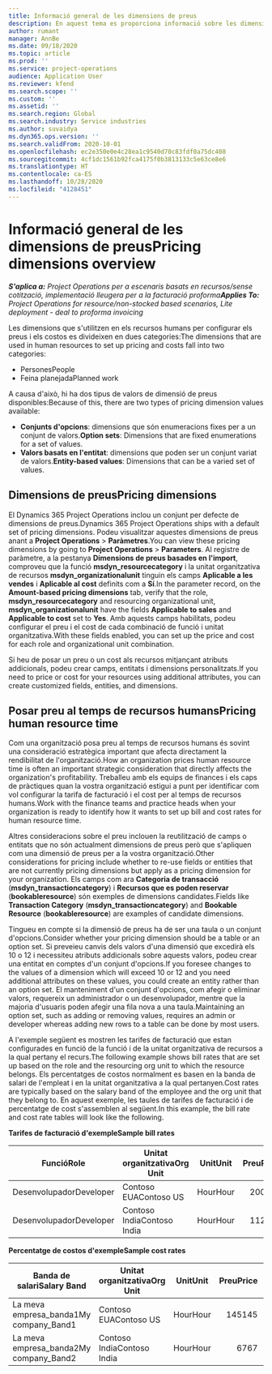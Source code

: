 ```yaml
---
title: Informació general de les dimensions de preus
description: En aquest tema es proporciona informació sobre les dimensions de preus al Dynamics 365 Project Operations.
author: rumant
manager: AnnBe
ms.date: 09/18/2020
ms.topic: article
ms.prod: ''
ms.service: project-operations
audience: Application User
ms.reviewer: kfend
ms.search.scope: ''
ms.custom: ''
ms.assetid: ''
ms.search.region: Global
ms.search.industry: Service industries
ms.author: suvaidya
ms.dyn365.ops.version: ''
ms.search.validFrom: 2020-10-01
ms.openlocfilehash: ec2e350e0e4c28ea1c9540d70c83fdf0a75dc408
ms.sourcegitcommit: 4cf1dc1561b92fca4175f0b3813133c5e63ce8e6
ms.translationtype: HT
ms.contentlocale: ca-ES
ms.lasthandoff: 10/28/2020
ms.locfileid: "4128451"
---
```

# <a name="pricing-dimensions-overview"></a><span data-ttu-id="2e309-103">Informació general de les dimensions de preus</span><span class="sxs-lookup"><span data-stu-id="2e309-103">Pricing dimensions overview</span></span>

<span data-ttu-id="2e309-104">_**S'aplica a:** Project Operations per a escenaris basats en recursos/sense cotització, implementació lleugera per a la facturació proforma_</span><span class="sxs-lookup"><span data-stu-id="2e309-104">_**Applies To:** Project Operations for resource/non-stocked based scenarios, Lite deployment - deal to proforma invoicing_</span></span>

<span data-ttu-id="2e309-105">Les dimensions que s'utilitzen en els recursos humans per configurar els preus i els costos es divideixen en dues categories:</span><span class="sxs-lookup"><span data-stu-id="2e309-105">The dimensions that are used in human resources to set up pricing and costs fall into two categories:</span></span>

- <span data-ttu-id="2e309-106">Persones</span><span class="sxs-lookup"><span data-stu-id="2e309-106">People</span></span>
- <span data-ttu-id="2e309-107">Feina planejada</span><span class="sxs-lookup"><span data-stu-id="2e309-107">Planned work</span></span>

<span data-ttu-id="2e309-108">A causa d'això, hi ha dos tipus de valors de dimensió de preus disponibles:</span><span class="sxs-lookup"><span data-stu-id="2e309-108">Because of this, there are two types of pricing dimension values available:</span></span>

- <span data-ttu-id="2e309-109">**Conjunts d'opcions**: dimensions que són enumeracions fixes per a un conjunt de valors.</span><span class="sxs-lookup"><span data-stu-id="2e309-109">**Option sets**: Dimensions that are fixed enumerations for a set of values.</span></span>
- <span data-ttu-id="2e309-110">**Valors basats en l'entitat**: dimensions que poden ser un conjunt variat de valors.</span><span class="sxs-lookup"><span data-stu-id="2e309-110">**Entity-based values**: Dimensions that can be a varied set of values.</span></span>

## <a name="pricing-dimensions"></a><span data-ttu-id="2e309-111">Dimensions de preus</span><span class="sxs-lookup"><span data-stu-id="2e309-111">Pricing dimensions</span></span>

<span data-ttu-id="2e309-112">El Dynamics 365 Project Operations inclou un conjunt per defecte de dimensions de preus.</span><span class="sxs-lookup"><span data-stu-id="2e309-112">Dynamics 365 Project Operations ships with a default set of pricing dimensions.</span></span> <span data-ttu-id="2e309-113">Podeu visualitzar aquestes dimensions de preus anant a **Project Operations** > **Paràmetres**.</span><span class="sxs-lookup"><span data-stu-id="2e309-113">You can view these pricing dimensions by going to **Project Operations** > **Parameters**.</span></span> <span data-ttu-id="2e309-114">Al registre de paràmetre, a la pestanya **Dimensions de preus basades en l'import**, comproveu que la funció **msdyn_resourcecategory** i la unitat organitzativa de recursos **msdyn_organizationalunit** tinguin els camps **Aplicable a les vendes** i **Aplicable al cost** definits com a **Sí**.</span><span class="sxs-lookup"><span data-stu-id="2e309-114">In the parameter record, on the **Amount-based pricing dimensions** tab, verify that the role, **msdyn_resourcecategory** and resourcing organizational unit, **msdyn_organizationalunit** have the fields **Applicable to sales** and **Applicable to cost** set to **Yes**.</span></span> <span data-ttu-id="2e309-115">Amb aquests camps habilitats, podeu configurar el preu i el cost de cada combinació de funció i unitat organitzativa.</span><span class="sxs-lookup"><span data-stu-id="2e309-115">With these fields enabled, you can set up the price and cost for each role and organizational unit combination.</span></span>

<span data-ttu-id="2e309-116">Si heu de posar un preu o un cost als recursos mitjançant atributs addicionals, podeu crear camps, entitats i dimensions personalitzats.</span><span class="sxs-lookup"><span data-stu-id="2e309-116">If you need to price or cost for your resources using additional attributes, you can create customized fields, entities, and dimensions.</span></span>

## <a name="pricing-human-resource-time"></a><span data-ttu-id="2e309-117">Posar preu al temps de recursos humans</span><span class="sxs-lookup"><span data-stu-id="2e309-117">Pricing human resource time</span></span>
<span data-ttu-id="2e309-118">Com una organització posa preu al temps de recursos humans és sovint una consideració estratègica important que afecta directament la rendibilitat de l'organització.</span><span class="sxs-lookup"><span data-stu-id="2e309-118">How an organization prices human resource time is often an important strategic consideration that directly affects the organization's profitability.</span></span> <span data-ttu-id="2e309-119">Treballeu amb els equips de finances i els caps de pràctiques quan la vostra organització estigui a punt per identificar com vol configurar la tarifa de facturació i el cost per al temps de recursos humans.</span><span class="sxs-lookup"><span data-stu-id="2e309-119">Work with the finance teams and practice heads when your organization is ready to identify how it wants to set up bill and cost rates for human resource time.</span></span>

<span data-ttu-id="2e309-120">Altres consideracions sobre el preu inclouen la reutilització de camps o entitats que no són actualment dimensions de preus però que s'apliquen com una dimensió de preus per a la vostra organització.</span><span class="sxs-lookup"><span data-stu-id="2e309-120">Other considerations for pricing include whether to re-use fields or entities that are not currently pricing dimensions but apply as a pricing dimension for your organization.</span></span> <span data-ttu-id="2e309-121">Els camps com ara **Categoria de transacció** (**msdyn_transactioncategory**) i **Recursos que es poden reservar** (**bookableresource**) són exemples de dimensions candidates.</span><span class="sxs-lookup"><span data-stu-id="2e309-121">Fields like **Transaction Category** (**msdyn_transactioncategory**) and **Bookable Resource** (**bookableresource**) are examples of candidate dimensions.</span></span> 

<span data-ttu-id="2e309-122">Tingueu en compte si la dimensió de preus ha de ser una taula o un conjunt d'opcions.</span><span class="sxs-lookup"><span data-stu-id="2e309-122">Consider whether your pricing dimension should be a table or an option set.</span></span> <span data-ttu-id="2e309-123">Si preveieu canvis dels valors d'una dimensió que excedirà els 10 o 12 i necessiteu atributs addicionals sobre aquests valors, podeu crear una entitat en comptes d'un conjunt d'opcions.</span><span class="sxs-lookup"><span data-stu-id="2e309-123">If you foresee changes to the values of a dimension which will exceed 10 or 12 and you need additional attributes on these values, you could create an entity rather than an option set.</span></span> <span data-ttu-id="2e309-124">El manteniment d'un conjunt d'opcions, com afegir o eliminar valors, requereix un administrador o un desenvolupador, mentre que la majoria d'usuaris poden afegir una fila nova a una taula.</span><span class="sxs-lookup"><span data-stu-id="2e309-124">Maintaining an option set, such as adding or removing values, requires an admin or developer whereas adding new rows to a table can be done by most users.</span></span>

<span data-ttu-id="2e309-125">A l'exemple següent es mostren les tarifes de facturació que estan configurades en funció de la funció i de la unitat organitzativa de recursos a la qual pertany el recurs.</span><span class="sxs-lookup"><span data-stu-id="2e309-125">The following example shows bill rates that are set up based on the role and the resourcing org unit to which the resource belongs.</span></span> <span data-ttu-id="2e309-126">Els percentatges de costos normalment es basen en la banda de salari de l'empleat i en la unitat organitzativa a la qual pertanyen.</span><span class="sxs-lookup"><span data-stu-id="2e309-126">Cost rates are typically based on the salary band of the employee and the org unit that they belong to.</span></span> <span data-ttu-id="2e309-127">En aquest exemple, les taules de tarifes de facturació i de percentatge de cost s'assemblen al següent.</span><span class="sxs-lookup"><span data-stu-id="2e309-127">In this example, the bill rate and cost rate tables will look like the following.</span></span>

<span data-ttu-id="2e309-128">**Tarifes de facturació d'exemple**</span><span class="sxs-lookup"><span data-stu-id="2e309-128">**Sample bill rates**</span></span>

| <span data-ttu-id="2e309-129">Funció</span><span class="sxs-lookup"><span data-stu-id="2e309-129">Role</span></span>        | <span data-ttu-id="2e309-130">Unitat organitzativa</span><span class="sxs-lookup"><span data-stu-id="2e309-130">Org Unit</span></span>    |<span data-ttu-id="2e309-131">Unit</span><span class="sxs-lookup"><span data-stu-id="2e309-131">Unit</span></span>      |<span data-ttu-id="2e309-132">Preu</span><span class="sxs-lookup"><span data-stu-id="2e309-132">Price</span></span>      |<span data-ttu-id="2e309-133">Moneda</span><span class="sxs-lookup"><span data-stu-id="2e309-133">Currency</span></span>  |
| ------------|-------------|----------|----------:|----------|
| <span data-ttu-id="2e309-134">Desenvolupador</span><span class="sxs-lookup"><span data-stu-id="2e309-134">Developer</span></span>   | <span data-ttu-id="2e309-135">Contoso EUA</span><span class="sxs-lookup"><span data-stu-id="2e309-135">Contoso US</span></span>  |<span data-ttu-id="2e309-136">Hour</span><span class="sxs-lookup"><span data-stu-id="2e309-136">Hour</span></span> | <span data-ttu-id="2e309-137">200</span><span class="sxs-lookup"><span data-stu-id="2e309-137">200</span></span>|<span data-ttu-id="2e309-138">USD</span><span class="sxs-lookup"><span data-stu-id="2e309-138">USD</span></span>     |
| <span data-ttu-id="2e309-139">Desenvolupador</span><span class="sxs-lookup"><span data-stu-id="2e309-139">Developer</span></span>   | <span data-ttu-id="2e309-140">Contoso India</span><span class="sxs-lookup"><span data-stu-id="2e309-140">Contoso India</span></span> |<span data-ttu-id="2e309-141">Hour</span><span class="sxs-lookup"><span data-stu-id="2e309-141">Hour</span></span>|   <span data-ttu-id="2e309-142">112</span><span class="sxs-lookup"><span data-stu-id="2e309-142">112</span></span>|<span data-ttu-id="2e309-143">USD</span><span class="sxs-lookup"><span data-stu-id="2e309-143">USD</span></span>     |


<span data-ttu-id="2e309-144">**Percentatge de costos d'exemple**</span><span class="sxs-lookup"><span data-stu-id="2e309-144">**Sample cost rates**</span></span>

| <span data-ttu-id="2e309-145">Banda de salari</span><span class="sxs-lookup"><span data-stu-id="2e309-145">Salary Band</span></span>     | <span data-ttu-id="2e309-146">Unitat organitzativa</span><span class="sxs-lookup"><span data-stu-id="2e309-146">Org Unit</span></span>    |<span data-ttu-id="2e309-147">Unit</span><span class="sxs-lookup"><span data-stu-id="2e309-147">Unit</span></span>      |<span data-ttu-id="2e309-148">Preu</span><span class="sxs-lookup"><span data-stu-id="2e309-148">Price</span></span>      |<span data-ttu-id="2e309-149">Moneda</span><span class="sxs-lookup"><span data-stu-id="2e309-149">Currency</span></span>  |
| ----------------|-------------|----------|----------:|----------|
| <span data-ttu-id="2e309-150">La meva empresa_banda1</span><span class="sxs-lookup"><span data-stu-id="2e309-150">My company_Band1</span></span> | <span data-ttu-id="2e309-151">Contoso EUA</span><span class="sxs-lookup"><span data-stu-id="2e309-151">Contoso US</span></span>  |<span data-ttu-id="2e309-152">Hour</span><span class="sxs-lookup"><span data-stu-id="2e309-152">Hour</span></span> | <span data-ttu-id="2e309-153">145</span><span class="sxs-lookup"><span data-stu-id="2e309-153">145</span></span>|<span data-ttu-id="2e309-154">USD</span><span class="sxs-lookup"><span data-stu-id="2e309-154">USD</span></span>     |
| <span data-ttu-id="2e309-155">La meva empresa_banda2</span><span class="sxs-lookup"><span data-stu-id="2e309-155">My company_Band2</span></span> | <span data-ttu-id="2e309-156">Contoso India</span><span class="sxs-lookup"><span data-stu-id="2e309-156">Contoso India</span></span> |<span data-ttu-id="2e309-157">Hour</span><span class="sxs-lookup"><span data-stu-id="2e309-157">Hour</span></span>|   <span data-ttu-id="2e309-158">67</span><span class="sxs-lookup"><span data-stu-id="2e309-158">67</span></span>|<span data-ttu-id="2e309-159">USD</span><span class="sxs-lookup"><span data-stu-id="2e309-159">USD</span></span>     |
